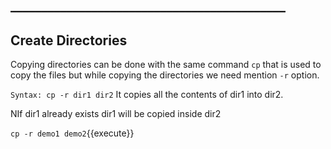 ## ____________________________________________

## Create Directories

Copying directories can be done with the same command `cp` that is used to copy the files but while copying the directories we need mention `-r` option.

`Syntax: cp -r dir1 dir2` 
It copies all the contents of dir1 into dir2.


NIf dir1 already exists dir1 will be copied inside dir2

`cp -r demo1 demo2`{{execute}} 